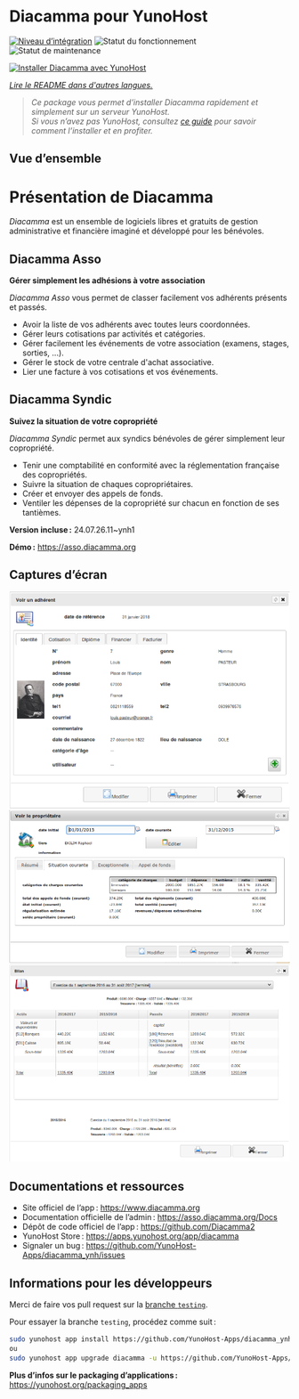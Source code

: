 <!--
Nota bene : ce README est automatiquement généré par <https://github.com/YunoHost/apps/tree/master/tools/readme_generator>
Il NE doit PAS être modifié à la main.
-->

# Diacamma pour YunoHost

[![Niveau d’intégration](https://dash.yunohost.org/integration/diacamma.svg)](https://ci-apps.yunohost.org/ci/apps/diacamma/) ![Statut du fonctionnement](https://ci-apps.yunohost.org/ci/badges/diacamma.status.svg) ![Statut de maintenance](https://ci-apps.yunohost.org/ci/badges/diacamma.maintain.svg)

[![Installer Diacamma avec YunoHost](https://install-app.yunohost.org/install-with-yunohost.svg)](https://install-app.yunohost.org/?app=diacamma)

*[Lire le README dans d'autres langues.](./ALL_README.md)*

> *Ce package vous permet d’installer Diacamma rapidement et simplement sur un serveur YunoHost.*  
> *Si vous n’avez pas YunoHost, consultez [ce guide](https://yunohost.org/install) pour savoir comment l’installer et en profiter.*

## Vue d’ensemble

# Présentation de Diacamma

_Diacamma_ est un ensemble de logiciels libres et gratuits de gestion administrative et financière imaginé et développé pour les bénévoles.

## Diacamma Asso

**Gérer simplement les adhésions à votre association**

_Diacamma Asso_ vous permet de classer facilement vos adhérents présents et passés.

 * Avoir la liste de vos adhérents avec toutes leurs coordonnées.
 * Gérer leurs cotisations par activités et catégories.
 * Gérer facilement les événements de votre association (examens, stages, sorties, ...).
 * Gérer le stock de votre centrale d'achat associative.
 * Lier une facture à vos cotisations et vos événements.

 
## Diacamma Syndic

**Suivez la situation de votre copropriété**

_Diacamma Syndic_ permet aux syndics bénévoles de gérer simplement leur copropriété.

 * Tenir une comptabilité en conformité avec la réglementation française des copropriétés.
 * Suivre la situation de chaques copropriétaires.
 * Créer et envoyer des appels de fonds.
 * Ventiler les dépenses de la copropriété sur chacun en fonction de ses tantièmes.


**Version incluse :** 24.07.26.11~ynh1

**Démo :** <https://asso.diacamma.org>

## Captures d’écran

![Capture d’écran de Diacamma](./doc/screenshots/01_fiche_adherent.png)
![Capture d’écran de Diacamma](./doc/screenshots/02_situation_coporprietaire.png)
![Capture d’écran de Diacamma](./doc/screenshots/03_bilan_comptable.png)

## Documentations et ressources

- Site officiel de l’app : <https://www.diacamma.org>
- Documentation officielle de l’admin : <https://asso.diacamma.org/Docs>
- Dépôt de code officiel de l’app : <https://github.com/Diacamma2>
- YunoHost Store : <https://apps.yunohost.org/app/diacamma>
- Signaler un bug : <https://github.com/YunoHost-Apps/diacamma_ynh/issues>

## Informations pour les développeurs

Merci de faire vos pull request sur la [branche `testing`](https://github.com/YunoHost-Apps/diacamma_ynh/tree/testing).

Pour essayer la branche `testing`, procédez comme suit :

```bash
sudo yunohost app install https://github.com/YunoHost-Apps/diacamma_ynh/tree/testing --debug
ou
sudo yunohost app upgrade diacamma -u https://github.com/YunoHost-Apps/diacamma_ynh/tree/testing --debug
```

**Plus d’infos sur le packaging d’applications :** <https://yunohost.org/packaging_apps>
